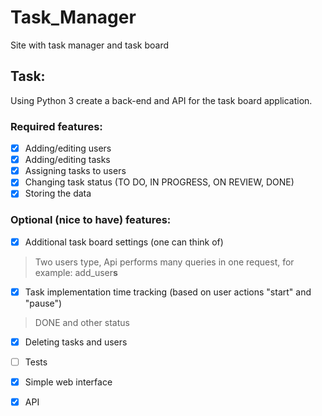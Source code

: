 # Task_Manager
Site with task manager and task board

## Task:
Using Python 3 create a back-end and API for the task board application.

### Required features:

- [x] Adding/editing users
- [x] Adding/editing tasks
- [x] Assigning tasks to users
- [x] Changing task status (TO DO, IN PROGRESS, ON REVIEW, DONE)
- [x] Storing the data

### Optional (nice to have) features:

- [x] Additional task board settings (one can think of)
>Two users type, Api performs many queries in one request, for example: add_user**s**

- [x] Task implementation time tracking (based on user actions "start" and "pause")
>DONE and other status

- [x] Deleting tasks and users

- [ ] Tests

- [x] Simple web interface 

- [x] API
